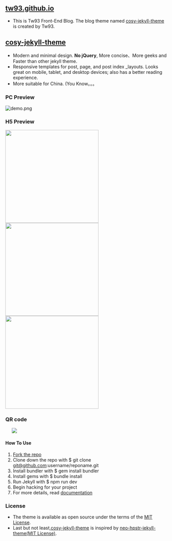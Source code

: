 ## [tw93.github.io]((http://tw93.github.io/))
- This is Tw93 Front-End Blog. The blog theme named [cosy-jekyll-theme](https://rubygems.org/gems/cosy-jekyll-theme) is created by Tw93.

## [cosy-jekyll-theme](https://rubygems.org/gems/cosy-jekyll-theme)
- Modern and minimal design. **No jQuery**, More concise、More geeks and Faster than other jekyll theme.
- Responsive templates for post, page, and post index _layouts. Looks great on mobile, tablet, and desktop devices; also has a better reading experience.
- More suitable for China. (You Know。。。
  
### PC Preview

  ![demo.png](http://ww1.sinaimg.cn/large/0060lm7Tgy1fc8ex7f19zj31kw19l11d.jpg)

### H5 Preview

   <img src="http://ww1.sinaimg.cn/large/0060lm7Tgy1fc8ex6yyh3j30xp1iy0z1.jpg" width="290"/><img src="http://ww3.sinaimg.cn/large/0060lm7Tgy1fc8eyalu16j30xp1iyq7g.jpg" width="290"/><img src="http://ww3.sinaimg.cn/large/0060lm7Tgy1fc8ex5vn9dj30xp1iyafo.jpg" width="290"/>

### QR code

  &nbsp;&nbsp;&nbsp;&nbsp;&nbsp;![](http://ww1.sinaimg.cn/large/0060lm7Tgy1fc8eyyn0msj305k05kglf.jpg)
  
#### How To Use
1. [Fork the repo](https://github.com/tw93/tw93.github.io)
2. Clone down the repo with $ git clone git@github.com:username/reponame.git
3. Install bundler with $ gem install bundler
4. Install gems with $ bundle install
5. Run Jekyll with $ npm run dev
6. Begin hacking for your project
7. For more details, read [documentation](http://jekyllrb.com/)

### License
- The theme is available as open source under the terms of the [MIT License](http://opensource.org/licenses/MIT).
- Last but not least,[cosy-jekyll-theme](https://rubygems.org/gems/cosy-jekyll-theme) is inspired by [neo-hpstr-jekyll-theme(MIT License)](http://github.com/aron-bordin/neo-hpstr-jekyll-theme).

